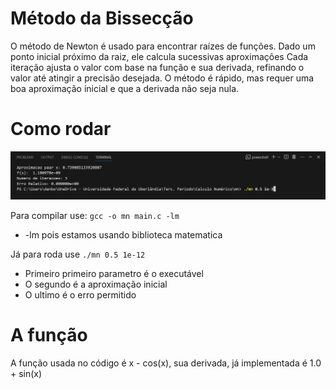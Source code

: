 # Método da Bissecção 

O método de Newton é usado para encontrar raízes de funções. Dado um ponto inicial próximo da raiz, ele calcula sucessivas aproximações
Cada iteração ajusta o valor com base na função e sua derivada, refinando o valor até atingir a precisão desejada. O método é rápido, mas requer uma boa aproximação inicial e que a derivada não seja nula.
# Como rodar

![Print do terminal mostrando como executa o programa](screemshot.png)

Para compilar use: `gcc -o mn main.c -lm `
  - -lm pois estamos usando biblioteca matematica

  Já para roda use `./mn 0.5 1e-12` 
  - Primeiro primeiro parametro é o executável
  - O segundo é a aproximação inicial
  - O ultimo é o erro permitido

  # A função
  A função usada no código é x - cos(x), sua derivada, já implementada é 1.0 + sin(x)
